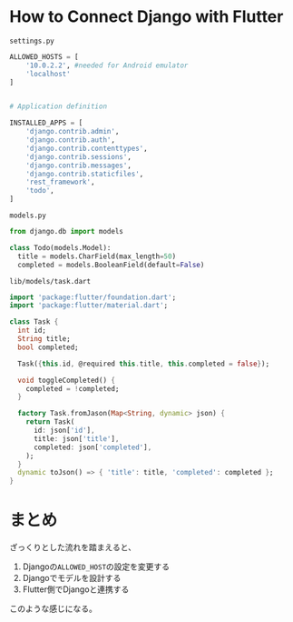 # How to Connect Django with Flutter

`settings.py`

```py
ALLOWED_HOSTS = [
    '10.0.2.2', #needed for Android emulator
    'localhost'
]


# Application definition

INSTALLED_APPS = [
    'django.contrib.admin',
    'django.contrib.auth',
    'django.contrib.contenttypes',
    'django.contrib.sessions',
    'django.contrib.messages',
    'django.contrib.staticfiles',
    'rest_framework',
    'todo',
]
```

`models.py`

```py
from django.db import models

class Todo(models.Model):
  title = models.CharField(max_length=50)
  completed = models.BooleanField(default=False)
```

`lib/models/task.dart`

```dart
import 'package:flutter/foundation.dart';
import 'package:flutter/material.dart';

class Task {
  int id;
  String title;
  bool completed;

  Task({this.id, @required this.title, this.completed = false});

  void toggleCompleted() {
    completed = !completed;
  }

  factory Task.fromJason(Map<String, dynamic> json) {
    return Task(
      id: json['id'],
      title: json['title'],
      completed: json['completed'],
    );
  }
  dynamic toJson() => { 'title': title, 'completed': completed };
}
```

# まとめ

ざっくりとした流れを踏まえると、

1. Djangoの`ALLOWED_HOST`の設定を変更する
2. Djangoでモデルを設計する
3. Flutter側でDjangoと連携する

このような感じになる。